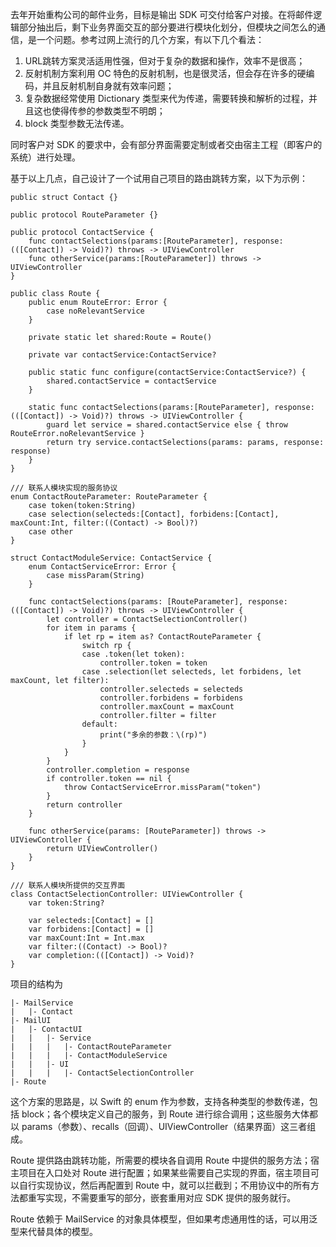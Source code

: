 去年开始重构公司的邮件业务，目标是输出 SDK 可交付给客户对接。在将邮件逻辑部分抽出后，剩下业务界面交互的部分要进行模块化划分，但模块之间怎么的通信，是一个问题。参考过网上流行的几个方案，有以下几个看法：

1. URL跳转方案灵活适用性强，但对于复杂的数据和操作，效率不是很高；
2. 反射机制方案利用 OC 特色的反射机制，也是很灵活，但会存在许多的硬编码，并且反射机制自身就有效率问题；
3. 复杂数据经常使用 Dictionary 类型来代为传递，需要转换和解析的过程，并且这也使得传参的参数类型不明朗；
4. block 类型参数无法传递。

同时客户对 SDK 的要求中，会有部分界面需要定制或者交由宿主工程（即客户的系统）进行处理。

基于以上几点，自己设计了一个试用自己项目的路由跳转方案，以下为示例：

```
public struct Contact {}

public protocol RouteParameter {}

public protocol ContactService {
    func contactSelections(params:[RouteParameter], response:(([Contact]) -> Void)?) throws -> UIViewController
    func otherService(params:[RouteParameter]) throws -> UIViewController
}

public class Route {
    public enum RouteError: Error {
        case noRelevantService
    }
    
    private static let shared:Route = Route()
    
    private var contactService:ContactService?
    
    public static func configure(contactService:ContactService?) {
        shared.contactService = contactService
    }
    
    static func contactSelections(params:[RouteParameter], response:(([Contact]) -> Void)?) throws -> UIViewController {
        guard let service = shared.contactService else { throw RouteError.noRelevantService }
        return try service.contactSelections(params: params, response: response)
    }
}

/// 联系人模块实现的服务协议
enum ContactRouteParameter: RouteParameter {
    case token(token:String)
    case selection(selecteds:[Contact], forbidens:[Contact], maxCount:Int, filter:((Contact) -> Bool)?)
    case other
}

struct ContactModuleService: ContactService {
    enum ContactServiceError: Error {
        case missParam(String)
    }
    
    func contactSelections(params: [RouteParameter], response: (([Contact]) -> Void)?) throws -> UIViewController {
        let controller = ContactSelectionController()
        for item in params {
            if let rp = item as? ContactRouteParameter {
                switch rp {
                case .token(let token):
                    controller.token = token
                case .selection(let selecteds, let forbidens, let maxCount, let filter):
                    controller.selecteds = selecteds
                    controller.forbidens = forbidens
                    controller.maxCount = maxCount
                    controller.filter = filter
                default:
                    print("多余的参数：\(rp)")
                }
            }
        }
        controller.completion = response
        if controller.token == nil {
            throw ContactServiceError.missParam("token")
        }
        return controller
    }
    
    func otherService(params: [RouteParameter]) throws -> UIViewController {
        return UIViewController()
    }
}

/// 联系人模块所提供的交互界面
class ContactSelectionController: UIViewController {
    var token:String?

    var selecteds:[Contact] = []
    var forbidens:[Contact] = []
    var maxCount:Int = Int.max
    var filter:((Contact) -> Bool)?
    var completion:(([Contact]) -> Void)?
}
```
项目的结构为

```
|- MailService
|	|- Contact
|- MailUI
|	|- ContactUI
|	| 	|- Service
|	|	|	|- ContactRouteParameter
|	|	|	|- ContactModuleService
|	|	|- UI
|	|	|	|- ContactSelectionController
|- Route
```

这个方案的思路是，以 Swift 的 enum 作为参数，支持各种类型的参数传递，包括 block；各个模块定义自己的服务，到 Route 进行综合调用；这些服务大体都以 params（参数）、recalls（回调）、UIViewController（结果界面）这三者组成。

Route 提供路由跳转功能，所需要的模块各自调用 Route 中提供的服务方法；宿主项目在入口处对 Route 进行配置；如果某些需要自己实现的界面，宿主项目可以自行实现协议，然后再配置到 Route 中，就可以拦截到；不用协议中的所有方法都重写实现，不需要重写的部分，嵌套重用对应 SDK 提供的服务就行。

Route 依赖于 MailService 的对象具体模型，但如果考虑通用性的话，可以用泛型来代替具体的模型。